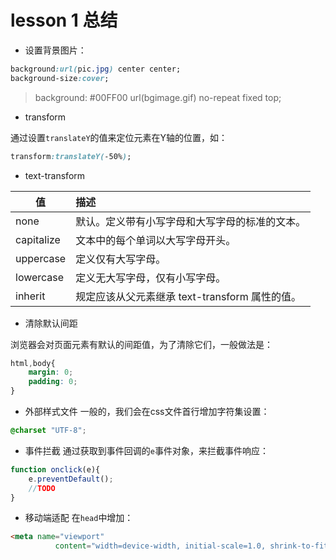 # lesson 1 总结
* 设置背景图片：
```css
background:url(pic.jpg) center center;
background-size:cover;
```
> background: #00FF00 url(bgimage.gif) no-repeat fixed top;
* transform

通过设置`translateY`的值来定位元素在Y轴的位置，如：
```css
transform:translateY(-50%);
```

* text-transform

| 值                    | 描述
| ----------------------- |:-------
| none     | 默认。定义带有小写字母和大写字母的标准的文本。      
| capitalize     | 文本中的每个单词以大写字母开头。     
| uppercase      | 定义仅有大写字母。     
| lowercase      | 定义无大写字母，仅有小写字母。    
| inherit      | 规定应该从父元素继承 text-transform 属性的值。    

* 清除默认间距

浏览器会对页面元素有默认的间距值，为了清除它们，一般做法是：
```css
html,body{
    margin: 0;
    padding: 0;
}
```
* 外部样式文件
一般的，我们会在css文件首行增加字符集设置：
```css
@charset "UTF-8";
```
* 事件拦截
通过获取到事件回调的`e`事件对象，来拦截事件响应：
```js
function onclick(e){
    e.preventDefault();
    //TODO
}
```
* 移动端适配
在`head`中增加：
```html
<meta name="viewport"
          content="width=device-width, initial-scale=1.0, shrink-to-fit=no,user-scalable=yes,maximum-scale=1.0">
```
